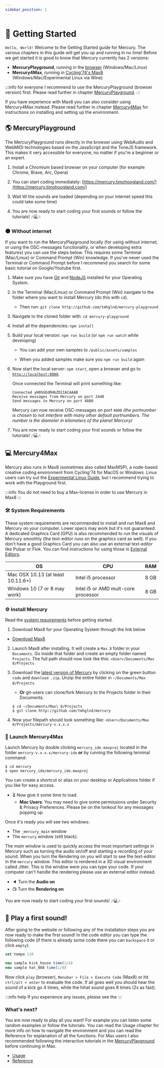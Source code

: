 ```yaml
---
sidebar_position: 1
---
```


# 🚀 Getting Started

`Hello, World!` Welcome to the Getting Started guide for Mercury. The various chapters in this guide will get you up and running in no time! Before we get started it is good to know that Mercury currently has 2 versions:

- **MercuryPlayground**, running in the [browser](https://mercury.timohoogland.com/) (Windows/Mac/Linux)
- **Mercury4Max**, running in [Cycling'74's Max8](https://cycling74.com/downloads) (Windows/Mac/Experimental Linux via Wine)

:::info for everyone
I recommend to use the MercuryPlayground (browser version) first. Please read further in chapter [MercuryPlayground](#-mercuryplayground).
:::

If you have experience with Max8 you can also consider using Mercury4Max instead. Please read further in chapter [Mercury4Max](#-mercury4max) for instructions on installing and setting up the environment.

<!-- If you are curious what the pros and cons are between these two versions please read [Browser or Max?](browser-max). -->

## 🌎 MercuryPlayground

The MercuryPlayground runs directly in the browser using WebAudio and WebMIDI technologies based on the JavaScript and the ToneJS framework. This makes it very accessible for everyone, no matter if you're a beginner or an expert.

1. Install a Chromium based browser on your computer (for example Chrome, Brave, Arc, Opera)

2. You can start coding immediately: [https://mercury.timohoogland.com/](https://mercury.timohoogland.com/)

3. Wait till the sounds are loaded (depending on your internet speed this could take some time)

4. You are now ready to start coding your first sounds or follow the tutorials! 🎶💻🎶

<!-- If you experience any issues with installing or running the code, please have a look in the Tutorial or Troubleshooting sections. This Quick Start guide is meant for people who are confident in working with the computer and have some experience with (creative) coding, music technology and music making. -->

### 🌑 Without internet

If you want to run the MercuryPlayground locally (for using without internet, or using the OSC-messages functionality, or when developing extra features) you can use the steps below. This requires some Terminal (Mac/Linux) or Command Prompt (Win) knowledge. If you've never used the Terminal or Command Prompt before I recommend you search for some basic tutorial on Google/Youtube first.

1. Make sure you have [Git](https://git-scm.com/downloads) and [NodeJS](https://nodejs.org/en) installed for your Operating System.

2. In the Terminal (Mac/Linux) or Command Prompt (Win) navigate to the folder where you want to install Mercury (do this with `cd`).

	- Then run: `git clone http://github.com/tmhglnd/mercury-playground`

3. Navigate to the cloned folder with: `cd mercury-playground`

4. Install all the dependencies: `npm install`

5. Build your local version: `npm run build` (or `npm run watch` while developing)

	- You can add your own samples to `/public/assets/samples`

	- When you added samples make sure you `npm run build` again

6. Now start the local server: `npm start`, open a browser and go to [`http://localhost:8080`](http://localhost:8080). 

	Once connected the Terminal will print something like:

	```
	Connected yH0SGEdRHbZD1IACAAAB
	Receive messages from Mercury on port 2440
	Send messages to Mercury on port 4880
	```

	Mercury can now receive OSC-messages on port `4880` *(the portnumber is chosen to not interfere with many other default portnumbers. The number is the diameter in kilometers of the planet Mercury)*

7. You are now ready to start coding your first sounds or follow the tutorials! 🎶💻🎶

## 💻 Mercury4Max

Mercury also runs in Max8 (sometimes also called MaxMSP), a node-based creative coding environment from Cycling'74 for MacOS or Windows. Linux users can try out the [Experimental Linux Guide](./usage/mercury4max-linux.md), but I recommend trying to work with the Playground first.

:::info You do not need to buy a Max-license in order to use Mercury in Max8
:::

### 🛠 System Requirements

These system requirements are recommended to install and run Max8 and Mercury on your computer. Lower specs may work but it's not guaranteed. A dedicated Graphics Card (GPU) is also recommended to run the visuals of Mercury smoothly (the text-editor runs on the graphics card as well). If you don't have a good Graphics Card you can also use an external text-editor like Pulsar or Flok. You can find instructions for using those in [External Editors](./usage/editors.md).

| OS | CPU | RAM |
| -- | --- | --- |
| Mac OSX 10.13 (at least 10.11.6+) | Intel i5 processor | 8 GB | 
| Windows 10 (7 or 8 may work) | Intel i5 or AMD mult-core processor | 8 GB |

### ⚙️ Install Mercury

Read the [system requirements](#-system-requirements) before getting started.

1. Download Max8 for your Operating System through the link below

- [Download Max8](https://cycling74.com/downloads)

2. Launch Max8 after installing. It will create a `Max 8` folder in your `Documents`. Go inside that folder and create an empty folder named `Projects`. The full path should now look like this: `<User>/Documents/Max 8/Projects`

3. Download the [latest version of Mercury](https://github.com/tmhglnd/mercury/archive/refs/heads/master.zip) by clicking on the green button `code` and `download .zip`. Unzip the entire folder in `~/Documents/Max 8/Projects`.

	- **Or** git-users can clone/fork Mercury to the Projects folder in their Documents.

	```
	$ cd ~/Documents/Max\ 8/Projects
	$ git clone http://github.com/tmhglnd/mercury
	```

4. Now your filepath should look something like: `<User>/Documents/Max 8/Projects/mercury-v.x.x.x`

### 🚀 Launch Mercury4Max

Launch Mercury by double clicking `mercury_ide.maxproj` located in the folder `mercury-v.x.x.x/mercury-ide` **or** by running the following terminal command:

```
$ cd mercury
$ open mercury_ide/mercury_ide.maxproj
```

You can create a shortcut or alias on your desktop or Applications folder if you like for easy access.

- ⏳ Now give it some time to load.
	- **Mac Users**: You may need to give some permissions under Security & Privacy Preferences. Please be on the lookout for any messages popping up.

Once it's ready you will see two windows:

- The `_mercury_main` window 
- The  `mercury` window (still black). 

The *main window* is used to quickly access the most important settings in Mercury such as turning the audio on/off and starting a recording of your sound. When you turn the Rendering on you will start to see the text-editor in the `mercury` window. This editor is rendered in a 3D visual environment called Jitter. This is the window were you can type your code. If your computer can't handle the rendering please use an external editor instead.

- 🔈 Turn the **Audio on**
- 📺 Turn the **Rendering on**

You are now ready to start coding your first sounds! 🎶💻🎶

## 🎹 Play a first sound!

After going to the website or following any of the installation steps you are now ready to make the first sound! In the code editor you can type the following code (if there is already some code there you can `backspace` it or click `empty`):

```js
set tempo 110

new sample kick_house time(1/4)
new sample hat_808 time(1/8)
```

Now click `play` (browser), `Menubar > File > Execute Code` (Max8) or hit `ctrl/alt + enter` to evaluate the code. If all goes well you should hear the sound of a kick go 4 times, while the hihat sound goes 8 times (2x as fast).

:::info help
If you experience any issues, please see the <!-- [Troubleshooting](troubleshooting) -->
:::

### What's next?

You are now ready to play all you want! For example you can listen some random examples or follow the tutorials. You can read the Usage chapter for more info on how to navigate the environment and you can read the Reference for explanation of all the functions. For Max users I also recommended following the interactive tutorials in the [MercuryPlayground](https://mercury.timohoogland.com) before continuing in Max.

- [Usage](./usage/)
- [Reference](./reference/)
<!-- - [Examples](category/-examples) -->
<!-- - [Tutorials](category/-tutorials) -->
